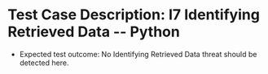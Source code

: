 # Test Case Description: I7 Identifying Retrieved Data -- Python
- Expected test outcome: No Identifying Retrieved Data threat should be detected here.